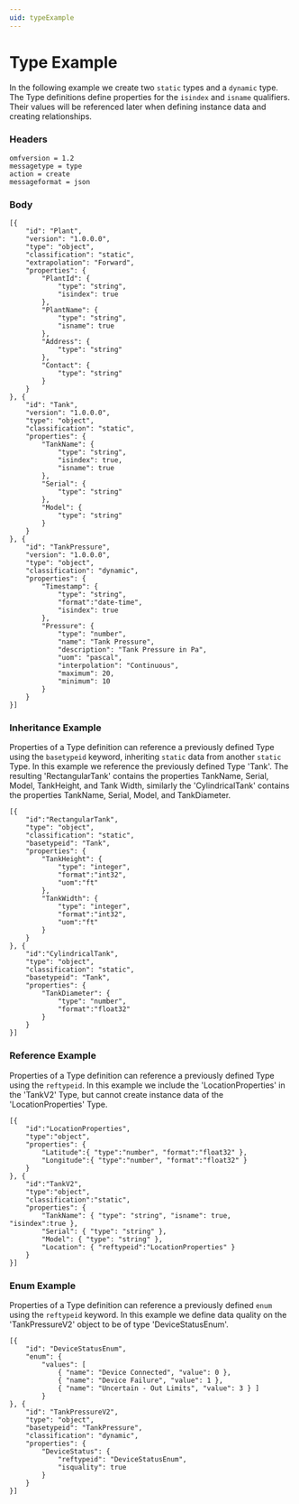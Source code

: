 ```yaml
---
uid: typeExample
---
```


# Type Example


In the following example we create two `static` types and a `dynamic` type. The Type definitions define properties for the `isindex` and `isname` qualifiers. 
Their values will be referenced later when defining instance data and creating relationships.

### Headers

    omfversion = 1.2
    messagetype = type
    action = create
    messageformat = json

### Body

    [{
        "id": "Plant",
        "version": "1.0.0.0",
        "type": "object",
        "classification": "static",
        "extrapolation": "Forward",
        "properties": {
            "PlantId": {
                "type": "string",
                "isindex": true
            },
            "PlantName": {
                "type": "string",
                "isname": true
            },
            "Address": {
                "type": "string"
            },
            "Contact": {
                "type": "string"
            }
        }
    }, {
        "id": "Tank",
        "version": "1.0.0.0",
        "type": "object",
        "classification": "static",     
        "properties": {
            "TankName": {
                "type": "string",
                "isindex": true,
                "isname": true              
            },
            "Serial": {
                "type": "string"
            },
            "Model": {
                "type": "string"
            }
        }
    }, {
        "id": "TankPressure",
        "version": "1.0.0.0",
        "type": "object",
        "classification": "dynamic",        
        "properties": { 
            "Timestamp": {                        
                "type": "string", 
                "format":"date-time",
                "isindex": true     
            },
            "Pressure": {
                "type": "number",
                "name": "Tank Pressure",
                "description": "Tank Pressure in Pa",
                "uom": "pascal",
                "interpolation": "Continuous",
                "maximum": 20,
                "minimum": 10
            }                    
        }
    }]

### Inheritance Example

Properties of a Type definition can reference a previously defined Type using the `basetypeid` keyword, inheriting `static` data from another
`static` Type. In this example we reference the previously defined Type \'Tank\'. The resulting 'RectangularTank' contains the properties TankName, 
Serial, Model, TankHeight, and Tank Width, similarly the 'CylindricalTank' contains the properties TankName, Serial, Model, and TankDiameter.

    [{
        "id":"RectangularTank",
        "type": "object",
        "classification": "static",
        "basetypeid": "Tank",
        "properties": {                     
            "TankHeight": {
                "type": "integer",
                "format":"int32",
                "uom":"ft"              
            },
            "TankWidth": {
                "type": "integer",
                "format":"int32",
                "uom":"ft"
            }           
        }
    }, {
        "id":"CylindricalTank",
        "type": "object",
        "classification": "static",
        "basetypeid": "Tank",
        "properties": {                             
            "TankDiameter": {
                "type": "number",
                "format":"float32"      
            }
        }
    }]

### Reference Example

Properties of a Type definition can reference a previously defined Type using the `reftypeid`.
In this example we include the \'LocationProperties\' in the 'TankV2' Type, but cannot create instance data of the 'LocationProperties' Type.

	[{  
		"id":"LocationProperties",
		"type":"object",
		"properties": { 
			"Latitude":{ "type":"number", "format":"float32" },
			"Longitude":{ "type":"number", "format":"float32" }
		}
	}, {
		"id":"TankV2",
		"type":"object",
		"classification":"static",
		"properties": { 
			"TankName": { "type": "string", "isname": true,  "isindex":true },
			"Serial": { "type": "string" },
			"Model": { "type": "string" },
			"Location": { "reftypeid":"LocationProperties" }	
		}
	}]

### Enum Example

Properties of a Type definition can reference a previously defined `enum` using the `reftypeid` keyword. 
In this example we define data quality on the 'TankPressureV2' object to be of type 'DeviceStatusEnum'.

	[{
		"id": "DeviceStatusEnum", 
		"enum": {
			"values": [
				{ "name": "Device Connected", "value": 0 },
				{ "name": "Device Failure", "value": 1 },
				{ "name": "Uncertain - Out Limits", "value": 3 } ]
			}
	}, {
		"id": "TankPressureV2",
		"type": "object",
		"basetypeid": "TankPressure",
		"classification": "dynamic",     
		"properties": {
			"DeviceStatus": {
				"reftypeid": "DeviceStatusEnum",
				"isquality": true
			}
		}
	}]
